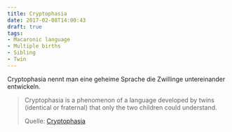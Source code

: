 ```yaml
---
title: Cryptophasia
date: 2017-02-08T14:00:43
draft: true
tags:
- Macaronic language
- Multiple births
- Sibling
- Twin
---
```


Cryptophasia nennt man eine geheime Sprache die Zwillinge untereinander
entwickeln.

> Cryptophasia is a phenomenon of a language developed by twins (identical or
> fraternal) that only the two children could understand.
>
> Quelle: [Cryptophasia](https://en.wikipedia.org/wiki/Cryptophasia)

